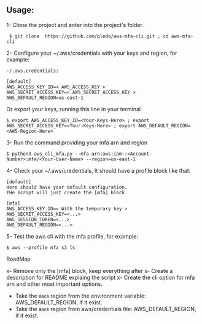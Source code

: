 ## Usage:

1- Clone the project and enter into the project's folder.
```
 $ git clone  https://github.com/pledo/aws-mfa-cli.git ; cd aws-mfa-cli
```

2- Configure your ~/.aws/credentials with your keys and region, for example:
```
~/.aws.credentials:

[default]
AWS_ACCESS_KEY_ID=< AWS_ACCESS_KEY >
AWS_SECRET_ACCESS_KEY=< AWS_SECRET_ACCESS_KEY >
AWS_DEFAULT_REGION=us-east-1
```
Or export your keys, running this line in your terminal

```
$ export AWS_ACCESS_KEY_ID=<Your-Keys-Here> ; export AWS_SECRET_ACCESS_KEY=<Your-Keys-Here> ; export AWS_DEFAULT_REGION=<AWS-Region-Here>
```

3- Run the command providing your mfa arn and region

```
$ python3 aws_cli_mfa.py --mfa arn:aws:iam::<Account-Number>:mfa/<Your-User-Name> --region=us-east-1
```

4- Check your ~/.aws/credentials, It should have a profile block like that:
```
[default]
Here should have your default configuration.
THe script will just create the [mfa] block

[mfa]
AWS_ACCESS_KEY_ID=< With the temporary key >
AWS_SECRET_ACCESS_KEY=<...>
AWS_SESSION_TOKEN=<...>
AWS_DEFAULT_REGION=<...>
```

5- Test the aws cli with the mfa profile, for example:

```
$ aws --profile mfa s3 ls
```

RoadMap

x- Remove only the [mfa] block, keep everything after
x- Create a description for README explaing the script
x- Create the cli option for mfa arn and other most important options.
- Take the aws region from the environment variable: AWS_DEFAULT_REGION, if it exist.
- Take the aws region from aws/credentials file: AWS_DEFAULT_REGION, if it exist.

